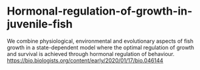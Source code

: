 # Hormonal-regulation-of-growth-in-juvenile-fish
We combine physiological, environmental and evolutionary aspects of fish growth in a state-dependent model where the optimal regulation of growth and survival is achieved through hormonal regulation of behaviour.
https://bio.biologists.org/content/early/2020/01/17/bio.046144

